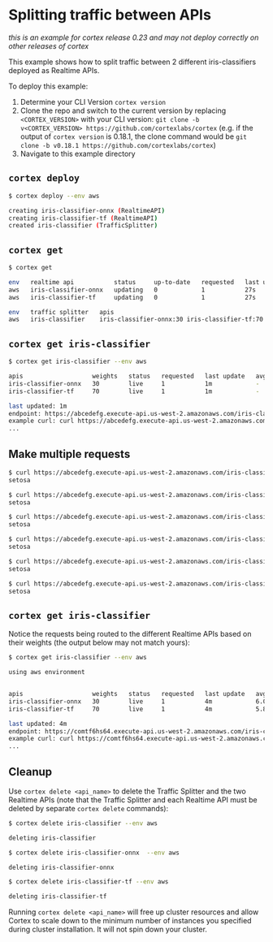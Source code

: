 # Splitting traffic between APIs

_this is an example for cortex release 0.23 and may not deploy correctly on other releases of cortex_

This example shows how to split traffic between 2 different iris-classifiers deployed as Realtime APIs.

To deploy this example:

1. Determine your CLI Version `cortex version`
1. Clone the repo and switch to the current version by replacing `<CORTEX_VERSION>` with your CLI version: `git clone -b v<CORTEX_VERSION> https://github.com/cortexlabs/cortex` (e.g. if the output of `cortex version` is 0.18.1, the clone command would be `git clone -b v0.18.1 https://github.com/cortexlabs/cortex`)
1. Navigate to this example directory

## `cortex deploy`

```bash
$ cortex deploy --env aws

creating iris-classifier-onnx (RealtimeAPI)
creating iris-classifier-tf (RealtimeAPI)
created iris-classifier (TrafficSplitter)
```

## `cortex get`

```bash
$ cortex get

env   realtime api           status     up-to-date   requested   last update   avg request   2XX
aws   iris-classifier-onnx   updating   0            1           27s           -             -
aws   iris-classifier-tf     updating   0            1           27s           -             -

env   traffic splitter   apis                                            last update
aws   iris-classifier    iris-classifier-onnx:30 iris-classifier-tf:70   27s
```

## `cortex get iris-classifier`

```bash
$ cortex get iris-classifier --env aws

apis                   weights   status   requested   last update   avg request   2XX   5XX
iris-classifier-onnx   30        live     1           1m            -             -     -
iris-classifier-tf     70        live     1           1m            -             -     -

last updated: 1m
endpoint: https://abcedefg.execute-api.us-west-2.amazonaws.com/iris-classifier
example curl: curl https://abcedefg.execute-api.us-west-2.amazonaws.com/iris-classifier -X POST -H "Content-Type: application/json" -d @sample.json
...
```

## Make multiple requests

```bash
$ curl https://abcedefg.execute-api.us-west-2.amazonaws.com/iris-classifier -X POST -H "Content-Type: application/json" -d @sample.json
setosa

$ curl https://abcedefg.execute-api.us-west-2.amazonaws.com/iris-classifier -X POST -H "Content-Type: application/json" -d @sample.json
setosa

$ curl https://abcedefg.execute-api.us-west-2.amazonaws.com/iris-classifier -X POST -H "Content-Type: application/json" -d @sample.json
setosa

$ curl https://abcedefg.execute-api.us-west-2.amazonaws.com/iris-classifier -X POST -H "Content-Type: application/json" -d @sample.json
setosa

$ curl https://abcedefg.execute-api.us-west-2.amazonaws.com/iris-classifier -X POST -H "Content-Type: application/json" -d @sample.json
setosa

$ curl https://abcedefg.execute-api.us-west-2.amazonaws.com/iris-classifier -X POST -H "Content-Type: application/json" -d @sample.json
setosa
```

## `cortex get iris-classifier`

Notice the requests being routed to the different Realtime APIs based on their weights (the output below may not match yours):

```bash
$ cortex get iris-classifier --env aws

using aws environment


apis                   weights   status   requested   last update   avg request   2XX   5XX
iris-classifier-onnx   30        live     1           4m            6.00791 ms    1     -
iris-classifier-tf     70        live     1           4m            5.81867 ms    5     -

last updated: 4m
endpoint: https://comtf6hs64.execute-api.us-west-2.amazonaws.com/iris-classifier
example curl: curl https://comtf6hs64.execute-api.us-west-2.amazonaws.com/iris-classifier -X POST -H "Content-Type: application/json" -d @sample.json
...
```

## Cleanup

Use `cortex delete <api_name>` to delete the Traffic Splitter and the two Realtime APIs (note that the Traffic Splitter and each Realtime API must be deleted by separate `cortex delete` commands):

```bash
$ cortex delete iris-classifier --env aws

deleting iris-classifier

$ cortex delete iris-classifier-onnx  --env aws

deleting iris-classifier-onnx

$ cortex delete iris-classifier-tf --env aws

deleting iris-classifier-tf
```

Running `cortex delete <api_name>` will free up cluster resources and allow Cortex to scale down to the minimum number of instances you specified during cluster installation. It will not spin down your cluster.
